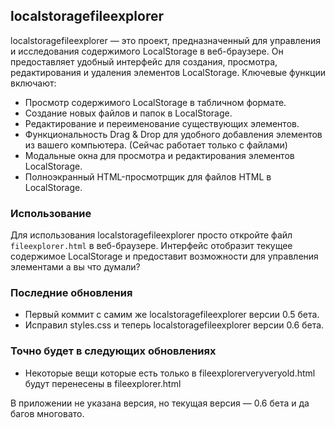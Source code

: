 ## localstoragefileexplorer

localstoragefileexplorer — это проект, предназначенный для управления и исследования содержимого LocalStorage в веб-браузере. Он предоставляет удобный интерфейс для создания, просмотра, редактирования и удаления элементов LocalStorage. Ключевые функции включают:
- Просмотр содержимого LocalStorage в табличном формате.
- Создание новых файлов и папок в LocalStorage.
- Редактирование и переименование существующих элементов.
- Функциональность Drag & Drop для удобного добавления элементов из вашего компьютера. (Сейчас работает только с файлами)
- Модальные окна для просмотра и редактирования элементов LocalStorage.
- Полноэкранный HTML-просмотрщик для файлов HTML в LocalStorage.

### Использование
Для использования localstoragefileexplorer просто откройте файл `fileexplorer.html` в веб-браузере. Интерфейс отобразит текущее содержимое LocalStorage и предоставит возможности для управления элементами а вы что думали?

### Последние обновления
- Первый коммит с самим же localstoragefileexplorer версии 0.5 бета.
- Исправил styles.css и теперь localstoragefileexplorer версии 0.6 бета.

### Точно будет в следующих обновлениях
- Некоторые вещи которые есть только в fileexplorerveryveryold.html будут перенесены в fileexplorer.html

В приложении не указана версия, но текущая версия — 0.6 бета и да багов многовато.
